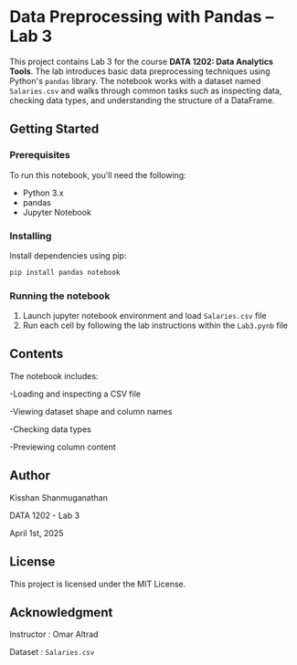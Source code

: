 # Data Preprocessing with Pandas – Lab 3

This project contains Lab 3 for the course **DATA 1202: Data Analytics Tools**. The lab introduces basic data preprocessing techniques using Python's `pandas` library. The notebook works with a dataset named `Salaries.csv` and walks through common tasks such as inspecting data, checking data types, and understanding the structure of a DataFrame. 

## Getting Started

### Prerequisites

To run this notebook, you'll need the following:
- Python 3.x
- pandas
- Jupyter Notebook

### Installing

Install dependencies using pip:

``` bash
pip install pandas notebook
```

### Running the notebook

1. Launch jupyter notebook environment and load `Salaries.csv` file
2. Run each cell by following the lab instructions within the `Lab3.pynb` file

## Contents

The notebook includes:

-Loading and inspecting a CSV file

-Viewing dataset shape and column names

-Checking data types

-Previewing column content

## Author 

Kisshan Shanmuganathan

DATA 1202 - Lab 3

April 1st, 2025
## License

This project is licensed under the MIT License.

## Acknowledgment

Instructor : Omar Altrad

Dataset : `Salaries.csv`


